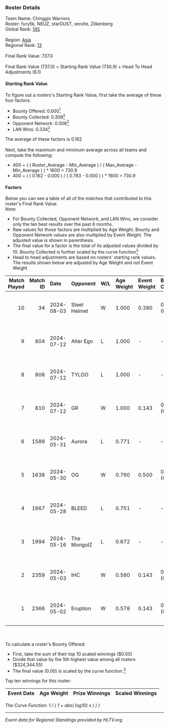 ### Roster Details<br />
Team Name: Chinggis Warriors<br />
Roster: fury5k, NEUZ, starDUST, xerolte, Zilkenberg<br />
Global Rank: [145](../standings_global.md)<br />
<br />
Region: [Asia]( ../standings_asia.md)<br />
Regional Rank: [13]( ../standings_asia.md)<br />
<br />
Final Rank Value:  737.0<br />
<br />
Final Rank Value (737.0) = Starting Rank Value (730.9) + Head To Head Adjustments (6.1)<br />

#### Starting Rank Value<br />
To figure out a rosters's Starting Rank Value, first take the average of these four factors:<br />
- Bounty Offered: 0.000[<sup>1</sup>](#table2)
- Bounty Collected: 0.308[<sup>2</sup>](#table1)
- Opponent Network: 0.006[<sup>2</sup>](#table1)
- LAN Wins: 0.334[<sup>2</sup>](#table1)

The average of these factors is 0.162<br />
<br />
Next, take the maximum and minimum average across all teams and compute the following:<br />
- 400 + ( ( Roster_Average - Min_Average ) / ( Max_Average - Min_Average ) ) * 1600 = 730.9
- 400 + ( ( 0.162 - 0.000 ) / ( 0.783 - 0.000 ) ) * 1600 = 730.9


#### Factors<br />
Below you can see a table of all of the matches that contributed to this roster's Final Rank Value.<br />
Note:<br />

- For Bounty Collected, Opponent Network, and LAN Wins, we consider only the ten best results over the past 6 months.
- Raw values for those factors are multiplied by Age Weight. Bounty and Opponent Network values are also multiplied by Event Weight. The adjusted value is shown in parenthesis.
- The final value for a factor is the total of its adjusted values divided by 10. Bounty Collected is further scaled by the curve function[<sup>3</sup>](#curveFunction)
- Head to head adjustments are based on rosters' starting rank values. The results shown below are adjusted by Age Weight and not Event Weight
<span id="table1"></span><br />


| Match Played | Match ID | Date       | Opponent     | W/L | Age Weight | Event Weight | Bounty Collected | Opponent Network | LAN Wins  | H2H Adj. | Roster                                      |
| -: | -: | :- | :- | :- | :- | :- | :- | :- | :- | -: | :- |
|           10 |       34 | 2024-08-03 | Steel Helmet | W   | 1.000      | 0.380        | 0.006 (0.002)    | 0.000 (0.000)    | 1 (1.000) |     7.55 | fury5k, NEUZ, starDUST, xerolte, Zilkenberg |
|            9 |      804 | 2024-07-12 | Alter Ego    | L   | 1.000      | -            | -                | -                | -         |   -24.03 | fury5k, NEUZ, starDUST, xerolte, Zilkenberg |
|            8 |      808 | 2024-07-12 | TYLOO        | L   | 1.000      | -            | -                | -                | -         |   -13.20 | fury5k, NEUZ, starDUST, xerolte, Zilkenberg |
|            7 |      810 | 2024-07-12 | GR           | W   | 1.000      | 0.143        | 0.008 (0.001)    | 0.076 (0.011)    | 0 (0.000) |    11.55 | fury5k, NEUZ, starDUST, xerolte, Zilkenberg |
|            6 |     1589 | 2024-05-31 | Aurora       | L   | 0.771      | -            | -                | -                | -         |    -0.29 | fury5k, NEUZ, starDUST, xerolte, Zilkenberg |
|            5 |     1638 | 2024-05-30 | OG           | W   | 0.760      | 0.500        | 0.139 (0.053)    | 0.128 (0.049)    | 1 (0.760) |    19.82 | fury5k, NEUZ, starDUST, xerolte, Zilkenberg |
|            4 |     1667 | 2024-05-28 | BLEED        | L   | 0.751      | -            | -                | -                | -         |    -0.69 | fury5k, NEUZ, starDUST, xerolte, Zilkenberg |
|            3 |     1994 | 2024-05-16 | The MongolZ  | L   | 0.672      | -            | -                | -                | -         |    -0.03 | fury5k, NEUZ, starDUST, xerolte, Zilkenberg |
|            2 |     2359 | 2024-05-03 | IHC          | W   | 0.580      | 0.143        | 0.000 (0.000)    | 0.023 (0.002)    | 1 (0.580) |     2.96 | fury5k, NEUZ, starDUST, xerolte, Zilkenberg |
|            1 |     2366 | 2024-05-02 | Eruption     | W   | 0.578      | 0.143        | 0.000 (0.000)    | 0.000 (0.000)    | 1 (0.578) |     2.45 | fury5k, NEUZ, starDUST, xerolte, Zilkenberg |

<br />
<span id="table2"></span><br />
To calculate a roster's Bounty Offered:<br />

- First, take the sum of their top 10 scaled winnings ($0.00)
- Divide that value by the 5th highest value among all rosters ($324,344.55)
- The final value (0.00) is scaled by the curve function.[<sup>3</sup>](#curveFunction)

Top ten winnings for this roster:<br />

| Event Date | Age Weight | Prize Winnings | Scaled Winnings |
| :- | -: | :- | :- |


<span id="curveFunction"></span>_The Curve Function: 1 / ( 1 + abs( log10( x ) ) )_<br />

---
_Event data for Regional Standings provided by HLTV.org_<br />
